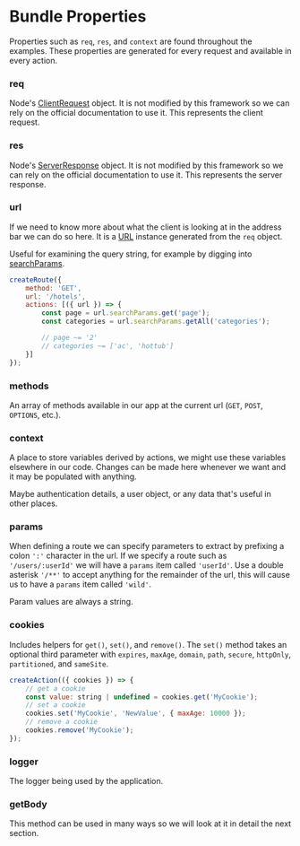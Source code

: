 # Bundle Properties

Properties such as `req`, `res`, and `context` are found throughout the examples. These properties are generated for every request and available in every action.

### req

Node's <a href="https://nodejs.org/api/http.html#class-httpclientrequest" target="_blank">ClientRequest</a> object. It is not modified by this framework so we can rely on the official documentation to use it. This represents the client request.

### res

Node's <a href="https://nodejs.org/api/http.html#class-httpserverresponse" target="_blank">ServerResponse</a> object. It is not modified by this framework so we can rely on the official documentation to use it. This represents the server response.

### url

If we need to know more about what the client is looking at in the address bar we can do so here. It is a [URL](https://developer.mozilla.org/en-US/docs/Web/API/URL) instance generated from the `req` object.

Useful for examining the query string, for example by digging into <a href="https://developer.mozilla.org/en-US/docs/Web/API/URLSearchParams" target="_blank">searchParams</a>.

```javascript
createRoute({
    method: 'GET',
    url: '/hotels',
    actions: [({ url }) => {
        const page = url.searchParams.get('page');
        const categories = url.searchParams.getAll('categories');

        // page ~= '2'
        // categories ~= ['ac', 'hottub']
    }]
});
```

### methods

An array of methods available in our app at the current url (`GET`, `POST`, `OPTIONS`, etc.).

### context

A place to store variables derived by actions, we might use these variables elsewhere in our code. Changes can be made here whenever we want and it may be populated with anything.

Maybe authentication details, a user object, or any data that's useful in other places.

### params

When defining a route we can specify parameters to extract by prefixing a colon `':'` character in the url. If we specify a route such as `'/users/:userId'` we will have a `params` item called `'userId'`. Use a double asterisk `'/**'` to accept anything for the remainder of the url, this will cause us to have a `params` item called `'wild'`.

Param values are always a string.

### cookies

Includes helpers for `get()`, `set()`, and `remove()`. The `set()` method takes an optional third parameter with `expires`, `maxAge`, `domain`, `path`, `secure`, `httpOnly`, `partitioned`, and `sameSite`.

```javascript
createAction(({ cookies }) => {
    // get a cookie
    const value: string | undefined = cookies.get('MyCookie');
    // set a cookie
    cookies.set('MyCookie', 'NewValue', { maxAge: 10000 });
    // remove a cookie
    cookies.remove('MyCookie');
});
```

### logger

The logger being used by the application.

### getBody

This method can be used in many ways so we will look at it in detail the next section.
